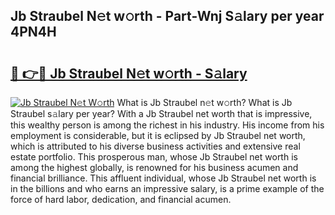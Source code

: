 ## Jb Straubel N𝚎t w𝚘rth - Part-Wnj S𝚊lary per year 4PN4H

# <h2><a href="http://gc1ksac.nevu.top/?p=Jb+Straubel">🔗 👉🔴 Jb Straubel N𝚎t w𝚘rth - S𝚊lary</a></h2>

[![Jb Straubel N𝚎t W𝚘rth](https://i.imgur.com/Oavwk0R.jpeg)](http://gc1ksac.nevu.top/?p=Jb+Straubel)
What is Jb Straubel n𝚎t w𝚘rth? What is Jb Straubel s𝚊lary per year?
With a Jb Straubel net worth that is impressive, this wealthy person is among the richest in his industry. His income from his employment is considerable, but it is eclipsed by Jb Straubel net worth, which is attributed to his diverse business activities and extensive real estate portfolio. This prosperous man, whose Jb Straubel net worth is among the highest globally, is renowned for his business acumen and financial brilliance. This affluent individual, whose Jb Straubel net worth is in the billions and who earns an impressive salary, is a prime example of the force of hard labor, dedication, and financial acumen.
